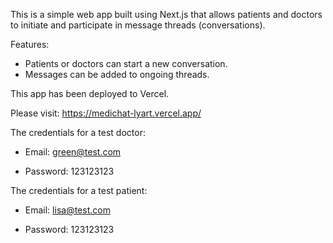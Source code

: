 This is a simple web app built using Next.js that allows patients and doctors to initiate and participate in message threads (conversations). 

Features:
- Patients or doctors can start a new conversation.
- Messages can be added to ongoing threads.

This app has been deployed to Vercel.

Please visit: https://medichat-lyart.vercel.app/

The credentials for a test doctor:

- Email: green@test.com

- Password: 123123123

 
The credentials for a test patient:

- Email: lisa@test.com

- Password: 123123123
